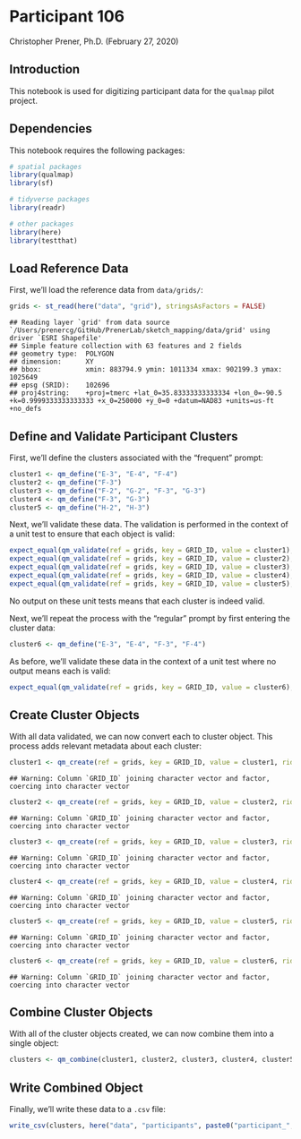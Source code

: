 Participant 106
================
Christopher Prener, Ph.D.
(February 27, 2020)

## Introduction

This notebook is used for digitizing participant data for the `qualmap`
pilot project.

## Dependencies

This notebook requires the following packages:

``` r
# spatial packages
library(qualmap)
library(sf)

# tidyverse packages
library(readr)

# other packages
library(here)
library(testthat)
```

## Load Reference Data

First, we’ll load the reference data from
    `data/grids/`:

``` r
grids <- st_read(here("data", "grid"), stringsAsFactors = FALSE)
```

    ## Reading layer `grid' from data source `/Users/prenercg/GitHub/PrenerLab/sketch_mapping/data/grid' using driver `ESRI Shapefile'
    ## Simple feature collection with 63 features and 2 fields
    ## geometry type:  POLYGON
    ## dimension:      XY
    ## bbox:           xmin: 883794.9 ymin: 1011334 xmax: 902199.3 ymax: 1025649
    ## epsg (SRID):    102696
    ## proj4string:    +proj=tmerc +lat_0=35.83333333333334 +lon_0=-90.5 +k=0.9999333333333333 +x_0=250000 +y_0=0 +datum=NAD83 +units=us-ft +no_defs

## Define and Validate Participant Clusters

First, we’ll define the clusters associated with the “frequent” prompt:

``` r
cluster1 <- qm_define("E-3", "E-4", "F-4")
cluster2 <- qm_define("F-3")
cluster3 <- qm_define("F-2", "G-2", "F-3", "G-3")
cluster4 <- qm_define("F-3", "G-3")
cluster5 <- qm_define("H-2", "H-3")
```

Next, we’ll validate these data. The validation is performed in the
context of a unit test to ensure that each object is
valid:

``` r
expect_equal(qm_validate(ref = grids, key = GRID_ID, value = cluster1), TRUE)
expect_equal(qm_validate(ref = grids, key = GRID_ID, value = cluster2), TRUE)
expect_equal(qm_validate(ref = grids, key = GRID_ID, value = cluster3), TRUE)
expect_equal(qm_validate(ref = grids, key = GRID_ID, value = cluster4), TRUE)
expect_equal(qm_validate(ref = grids, key = GRID_ID, value = cluster5), TRUE)
```

No output on these unit tests means that each cluster is indeed valid.

Next, we’ll repeat the process with the “regular” prompt by first
entering the cluster data:

``` r
cluster6 <- qm_define("E-3", "E-4", "F-3", "F-4")
```

As before, we’ll validate these data in the context of a unit test where
no output means each is
valid:

``` r
expect_equal(qm_validate(ref = grids, key = GRID_ID, value = cluster6), TRUE)
```

## Create Cluster Objects

With all data validated, we can now convert each to cluster object. This
process adds relevant metadata about each
cluster:

``` r
cluster1 <- qm_create(ref = grids, key = GRID_ID, value = cluster1, rid = params$pid, cid = 1, category = "frequent")
```

    ## Warning: Column `GRID_ID` joining character vector and factor, coercing into character vector

``` r
cluster2 <- qm_create(ref = grids, key = GRID_ID, value = cluster2, rid = params$pid, cid = 2, category = "frequent")
```

    ## Warning: Column `GRID_ID` joining character vector and factor, coercing into character vector

``` r
cluster3 <- qm_create(ref = grids, key = GRID_ID, value = cluster3, rid = params$pid, cid = 3, category = "frequent")
```

    ## Warning: Column `GRID_ID` joining character vector and factor, coercing into character vector

``` r
cluster4 <- qm_create(ref = grids, key = GRID_ID, value = cluster4, rid = params$pid, cid = 4, category = "frequent")
```

    ## Warning: Column `GRID_ID` joining character vector and factor, coercing into character vector

``` r
cluster5 <- qm_create(ref = grids, key = GRID_ID, value = cluster5, rid = params$pid, cid = 5, category = "frequent")
```

    ## Warning: Column `GRID_ID` joining character vector and factor, coercing into character vector

``` r
cluster6 <- qm_create(ref = grids, key = GRID_ID, value = cluster6, rid = params$pid, cid = 6, category = "regular")
```

    ## Warning: Column `GRID_ID` joining character vector and factor, coercing into character vector

## Combine Cluster Objects

With all of the cluster objects created, we can now combine them into a
single
object:

``` r
clusters <- qm_combine(cluster1, cluster2, cluster3, cluster4, cluster5, cluster6)
```

## Write Combined Object

Finally, we’ll write these data to a `.csv`
file:

``` r
write_csv(clusters, here("data", "participants", paste0("participant_", params$pid, ".csv")))
```
